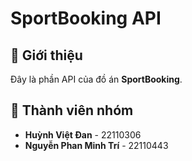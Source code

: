# SportBooking API

## 📌 Giới thiệu
Đây là phần API của đồ án **SportBooking**.

## 👥 **Thành viên nhóm**
- **Huỳnh Việt Đan** - 22110306
- **Nguyễn Phan Minh Trí** - 22110443


